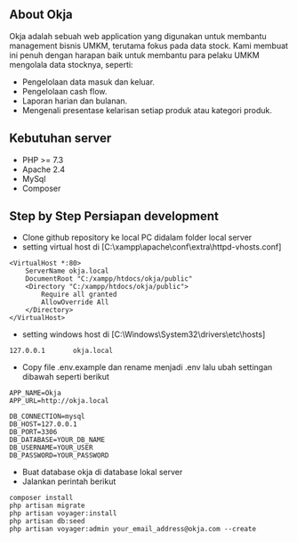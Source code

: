## About Okja

Okja adalah sebuah web application yang digunakan untuk membantu management bisnis UMKM, terutama fokus pada data stock. Kami membuat ini penuh dengan harapan baik untuk membantu para pelaku UMKM mengolala data stocknya, seperti:

- Pengelolaan data masuk dan keluar.
- Pengelolaan cash flow.
- Laporan harian dan bulanan.
- Mengenali presentase kelarisan setiap produk atau kategori produk.

## Kebutuhan server

- PHP >= 7.3
- Apache 2.4
- MySql
- Composer

## Step by Step Persiapan development

- Clone github repository ke local PC didalam folder local server
- setting virtual host di [C:\xampp\apache\conf\extra\httpd-vhosts.conf]
```text
<VirtualHost *:80>
    ServerName okja.local
    DocumentRoot "C:/xampp/htdocs/okja/public"
    <Directory "C:/xampp/htdocs/okja/public">
        Require all granted
        AllowOverride All
    </Directory>
</VirtualHost>
```
- setting windows host di [C:\Windows\System32\drivers\etc\hosts]
```text
127.0.0.1       okja.local
```
- Copy file .env.example dan rename menjadi .env lalu ubah settingan dibawah seperti berikut
```text
APP_NAME=Okja
APP_URL=http://okja.local

DB_CONNECTION=mysql
DB_HOST=127.0.0.1
DB_PORT=3306
DB_DATABASE=YOUR_DB_NAME
DB_USERNAME=YOUR_USER
DB_PASSWORD=YOUR_PASSWORD
```
- Buat database okja di database lokal server
- Jalankan perintah berikut
```text
composer install
php artisan migrate
php artisan voyager:install
php artisan db:seed
php artisan voyager:admin your_email_address@okja.com --create
```
